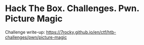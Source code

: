 # Hack The Box. Challenges. Pwn. Picture Magic

Challenge write-up: https://7rocky.github.io/en/ctf/htb-challenges/pwn/picture-magic
